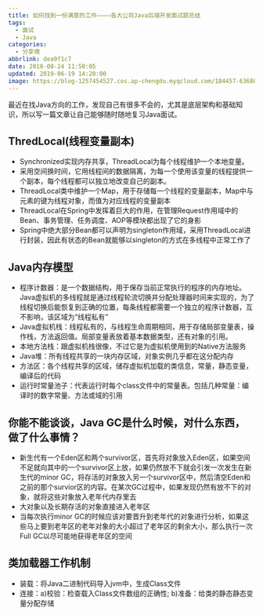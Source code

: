 ```yaml
---
title: 如何找到一份满意的工作————各大公司Java后端开发面试题总结
tags:
  - 面试
  - Java
categories:
  - 分享境
abbrlink: dea9f1c7
date: 2018-08-24 11:50:05
updated: 2019-06-19 14:20:00
image: https://blog-1257454527.cos.ap-chengdu.myqcloud.com/184457-636806635954727169-16x9.png
---
```


最近在找Java方向的工作，发现自己有很多不会的，尤其是底层架构和基础知识，所以写一篇文章让自己能够随时随地复习Java面试。

<!-- more -->

## ThredLocal(线程变量副本)

- Synchronized实现内存共享，ThreadLocal为每个线程维护一个本地变量。
- 采用空间换时间，它用线程间的数据隔离，为每一个使用该变量的线程提供一个副本，每个线程都可以独立地改变自己的副本。
- ThreadLocal类中维护一个Map，用于存储每一个线程的变量副本，Map中与元素的键为线程对象，而值为对应线程的变量副本
- ThreadLocal在Spring中发挥着巨大的作用，在管理Request作用域中的Bean、事务管理、任务调度、AOP等模块都出现了它的身影
- Spring中绝大部分Bean都可以声明为singleton作用域，采用ThreadLocal进行封装，因此有状态的Bean就能够以singleton的方式在多线程中正常工作了

## Java内存模型

- 程序计数器：是一个数据结构，用于保存当前正常执行的程序的内存地址。Java虚拟机的多线程就是通过线程轮流切换并分配处理器时间来实现的，为了线程切换后能恢复到正确的位置，每条线程都需要一个独立的程序计数器，互不影响，该区域为“线程私有”
- Java虚拟机栈：线程私有的，与线程生命周期相同，用于存储局部变量表，操作栈，方法返回值。局部变量表放着基本数据类型，还有对象的引用。
- 本地方法栈：跟虚拟机栈很像，不过它是为虚拟机使用到的Native方法服务
- Java堆：所有线程共享的一块内存区域，对象实例几乎都在这分配内存
- 方法区：各个线程共享的区域，储存虚拟机加载的类信息，常量，静态变量，编译后的代码
- 运行时常量池子：代表运行时每个class文件中的常量表。包括几种常量：编译时的数字常量、方法或域的引用

## 你能不能谈谈，Java GC是什么时候，对什么东西，做了什么事情？

- 新生代有一个Eden区和两个survivor区，首先将对象放入Eden区，如果空间不足就向其中的一个survivor区上放，如果仍然放不下就会引发一次发生在新生代的minor GC，将存活的对象放入另一个survivor区中，然后清空Eden和之前的那个survior区的内容。在某次GC过程中，如果发现仍然有放不下的对象，就将这些对象放入老年代内存里去
- 大对象以及长期存活的对象直接进入老年区
- 当每次执行minor GC的时候应该对要晋升到老年代的对象进行分析，如果这些马上要到老年区的老年对象的大小超过了老年区的剩余大小，那么执行一次Full GC以尽可能地获得老年区的空间

## 类加载器工作机制

- 装载：将Java二进制代码导入jvm中，生成Class文件
- 连接：a)校验：检查载入Class文件数组的正确性; b)准备：给类的静态静态变量分配存储